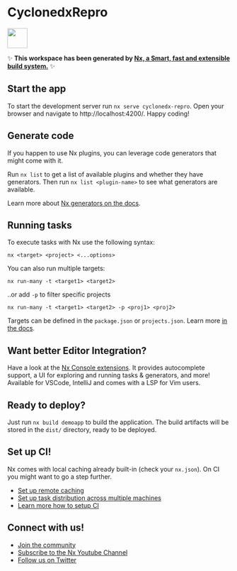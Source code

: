 # CyclonedxRepro

<a alt="Nx logo" href="https://nx.dev" target="_blank" rel="noreferrer"><img src="https://raw.githubusercontent.com/nrwl/nx/master/images/nx-logo.png" width="45"></a>

✨ **This workspace has been generated by [Nx, a Smart, fast and extensible build system.](https://nx.dev)** ✨


## Start the app

To start the development server run `nx serve cyclonedx-repro`. Open your browser and navigate to http://localhost:4200/. Happy coding!


## Generate code

If you happen to use Nx plugins, you can leverage code generators that might come with it.

Run `nx list` to get a list of available plugins and whether they have generators. Then run `nx list <plugin-name>` to see what generators are available.

Learn more about [Nx generators on the docs](https://nx.dev/plugin-features/use-code-generators).

## Running tasks

To execute tasks with Nx use the following syntax:

```
nx <target> <project> <...options>
```

You can also run multiple targets:

```
nx run-many -t <target1> <target2>
```

..or add `-p` to filter specific projects

```
nx run-many -t <target1> <target2> -p <proj1> <proj2>
```

Targets can be defined in the `package.json` or `projects.json`. Learn more [in the docs](https://nx.dev/core-features/run-tasks).

## Want better Editor Integration?

Have a look at the [Nx Console extensions](https://nx.dev/nx-console). It provides autocomplete support, a UI for exploring and running tasks & generators, and more! Available for VSCode, IntelliJ and comes with a LSP for Vim users.

## Ready to deploy?

Just run `nx build demoapp` to build the application. The build artifacts will be stored in the `dist/` directory, ready to be deployed.

## Set up CI!

Nx comes with local caching already built-in (check your `nx.json`). On CI you might want to go a step further.

- [Set up remote caching](https://nx.dev/core-features/share-your-cache)
- [Set up task distribution across multiple machines](https://nx.dev/core-features/distribute-task-execution)
- [Learn more how to setup CI](https://nx.dev/recipes/ci)

## Connect with us!

- [Join the community](https://nx.dev/community)
- [Subscribe to the Nx Youtube Channel](https://www.youtube.com/@nxdevtools)
- [Follow us on Twitter](https://twitter.com/nxdevtools)
